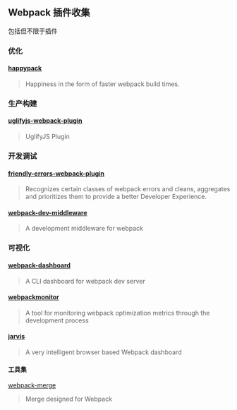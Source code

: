 ## Webpack 插件收集

<p class="tip"> 包括但不限于插件 </p>

### 优化

#### [happypack](https://github.com/amireh/happypack)

> Happiness in the form of faster webpack build times.

### 生产构建

#### [uglifyjs-webpack-plugin](https://github.com/webpack-contrib/uglifyjs-webpack-plugin)

> UglifyJS Plugin

### 开发调试

#### [friendly-errors-webpack-plugin](https://github.com/geowarin/friendly-errors-webpack-plugin)

> Recognizes certain classes of webpack errors and cleans, aggregates and prioritizes them to provide a better Developer Experience.

#### [webpack-dev-middleware](https://github.com/webpack/webpack-dev-middleware)

> A development middleware for webpack

### 可视化

#### [webpack-dashboard](https://github.com/FormidableLabs/webpack-dashboard)

> A CLI dashboard for webpack dev server

#### [webpackmonitor](https://github.com/webpackmonitor/webpackmonitor)

> A tool for monitoring webpack optimization metrics through the development process

#### [jarvis](https://github.com/zouhir/jarvis)

> A very intelligent browser based Webpack dashboard

#### 工具集

[webpack-merge](https://github.com/survivejs/webpack-merge)

> Merge designed for Webpack